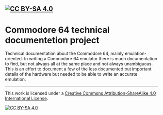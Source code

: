 [![CC BY-SA 4.0][cc-by-sa-shield]][cc-by-sa]
---

# Commodore 64 technical documentetion project
Technical documentation about the Commodore 64, mainly emulation-oriented.
In writing a Commodore 64 emulator there is much documentation to find, but not always all at the same place and not always unambiguous.
This is an effort to document a few of the less documented but important details of the hardware but needed to be able to write an accurate emulation.


---

This work is licensed under a
[Creative Commons Attribution-ShareAlike 4.0 International License][cc-by-sa].

[![CC BY-SA 4.0][cc-by-sa-image]][cc-by-sa]

[cc-by-sa]: http://creativecommons.org/licenses/by-sa/4.0/
[cc-by-sa-image]: https://licensebuttons.net/l/by-sa/4.0/88x31.png
[cc-by-sa-shield]: https://img.shields.io/badge/License-CC%20BY--SA%204.0-lightgrey.svg
